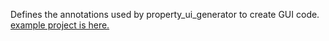 Defines the annotations used by property_ui_generator to create GUI code.  
[example project is here.](https://github.com/desktopgame/property_ui/tree/main/example)